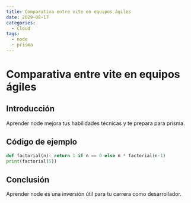 ```yaml
---
title: Comparativa entre vite en equipos ágiles
date: 2029-08-17
categories:
  - Cloud
tags:
  - node
  - prisma
---
```


# Comparativa entre vite en equipos ágiles

## Introducción

Aprender node mejora tus habilidades técnicas y te prepara para prisma.

## Código de ejemplo

```python
def factorial(n): return 1 if n == 0 else n * factorial(n-1)
print(factorial(5))
```

## Conclusión

Aprender node es una inversión útil para tu carrera como desarrollador.